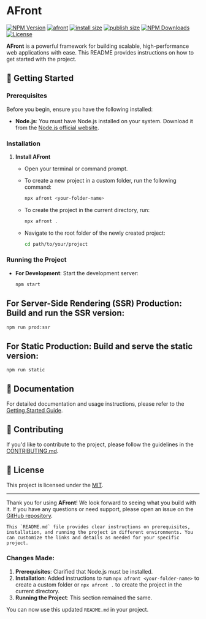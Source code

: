 # AFront

[![NPM Version][npm-version-image]][npm-url]
[![afront](https://snyk.io/advisor/npm-package/afront/badge.svg)](https://snyk.io/advisor/npm-package/afront/badge.svg)
[![install size](https://packagephobia.com/badge?p=afront)](https://packagephobia.com/result?p=afront)
[![publish size](https://badgen.net/packagephobia/publish/afront)](https://www.npmjs.com/package/afront)
[![NPM Downloads][npm-downloads-image]][npm-downloads-url]
[![License][license-src]][license-href]


**AFront** is a powerful framework for building scalable, high-performance web applications with ease. This README provides instructions on how to get started with the project.

## 🚀 Getting Started

### Prerequisites

Before you begin, ensure you have the following installed:

- **Node.js**: You must have Node.js installed on your system. Download it from the [Node.js official website](https://nodejs.org/).

### Installation

1. **Install AFront**

   - Open your terminal or command prompt.
   - To create a new project in a custom folder, run the following command:
     ```bash
     npx afront <your-folder-name>
     ```
   - To create the project in the current directory, run:
     ```bash
     npx afront .
     ```

   - Navigate to the root folder of the newly created project:
     ```bash
     cd path/to/your/project
     ```

### Running the Project

- **For Development**: Start the development server:
  ```bash
  npm start
  ```

## For Server-Side Rendering (SSR) Production: Build and run the SSR version:
  ```bash
  npm run prod:ssr
  ```
## For Static Production: Build and serve the static version:
  ```bash
  npm run static
  ```

## 📄 Documentation

For detailed documentation and usage instructions, please refer to the [Getting Started Guide](https://github.com/Asggen/afront/).

## 🤝 Contributing

If you'd like to contribute to the project, please follow the guidelines in the [CONTRIBUTING.md](CONTRIBUTING.md).

## 📝 License

This project is licensed under the [MIT](LICENSE).

---

Thank you for using **AFront**! We look forward to seeing what you build with it. If you have any questions or need support, please open an issue on the [GitHub repository](https://github.com/Asggen/afront/issues).


```arduino
This `README.md` file provides clear instructions on prerequisites, installation, and running the project in different environments. You can customize the links and details as needed for your specific project.
```


### Changes Made:
1. **Prerequisites**: Clarified that Node.js must be installed.
2. **Installation**: Added instructions to run `npx afront <your-folder-name>` to create a custom folder or `npx afront .` to create the project in the current directory.
3. **Running the Project**: This section remained the same.

You can now use this updated `README.md` in your project.



[npm-url]: https://npmjs.org/package/afront
[npm-version-image]: https://badgen.net/npm/v/afront
[npm-downloads-image]: https://badgen.net/npm/dm/afront
[npm-downloads-url]: https://npmcharts.com/compare/afront?minimal=true
[license-src]: https://badgen.net/github/license/Asggen/afront
[license-href]: https://github.com/Asggen/afront/blob/main/LICENSE


